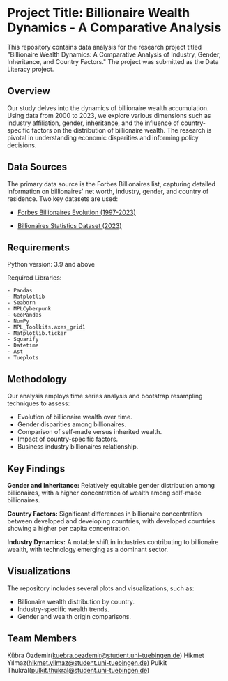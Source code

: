 # Project Title: Billionaire Wealth Dynamics - A Comparative Analysis

This repository contains data analysis for the research project titled "Billionaire Wealth Dynamics: A Comparative Analysis of Industry, Gender, Inheritance, and Country Factors." The project was submitted as the Data Literacy project.

## Overview

Our study delves into the dynamics of billionaire wealth accumulation. Using data from 2000 to 2023, we explore various dimensions such as industry affiliation, gender, inheritance, and the influence of country-specific factors on the distribution of billionaire wealth. The research is pivotal in understanding economic disparities and informing policy decisions.

## Data Sources

The primary data source is the Forbes Billionaires list, capturing detailed information on billionaires' net worth, industry, gender, and country of residence. Two key datasets are used:

- [Forbes Billionaires Evolution (1997-2023)](https://www.kaggle.com/datasets/guillemservera/forbes-billionaires-1997-2023)

- [Billionaires Statistics Dataset (2023)](https://www.kaggle.com/datasets/nelgiriyewithana/billionaires-statistics-dataset/data)

## Requirements

Python version: 3.9 and above

Required Libraries:

````
- Pandas
- Matplotlib
- Seaborn
- MPLCyberpunk
- GeoPandas
- NumPy
- MPL_Toolkits.axes_grid1
- Matplotlib.ticker
- Squarify
- Datetime
- Ast
- Tueplots
````

## Methodology

Our analysis employs time series analysis and bootstrap resampling techniques to assess:

- Evolution of billionaire wealth over time.
- Gender disparities among billionaires.
- Comparison of self-made versus inherited wealth.
- Impact of country-specific factors.
- Business industry billionaires relationship.

## Key Findings

**Gender and Inheritance:** Relatively equitable gender distribution among billionaires, with a higher concentration of wealth among self-made billionaires.

**Country Factors:** Significant differences in billionaire concentration between developed and developing countries, with developed countries showing a higher per capita concentration.

**Industry Dynamics:** A notable shift in industries contributing to billionaire wealth, with technology emerging as a dominant sector.

## Visualizations

The repository includes several plots and visualizations, such as:

- Billionaire wealth distribution by country.
- Industry-specific wealth trends.
- Gender and wealth origin comparisons.

## Team Members

Kübra Özdemir([kuebra.oezdemir@student.uni-tuebingen.de](mailto:kuebra.oezdemir@student.uni-tuebingen.de))
Hikmet Yılmaz([hikmet.yilmaz@student.uni-tuebingen.de](mailto:hikmet.yilmaz@student.uni-tuebingen.de))
Pulkit Thukral([pulkit.thukral@student.uni-tuebingen.de](mailto:pulkit.thukral@student.uni-tuebingen.de))
